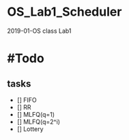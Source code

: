 # OS_Lab1_Scheduler
2019-01-OS class Lab1

#Todo
====

## tasks
* [] FIFO
* [] RR
* [] MLFQ(q=1)
* [] MLFQ(q=2^i)
* [] Lottery
